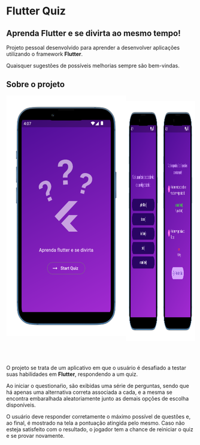 # Flutter Quiz

## Aprenda Flutter e se divirta ao mesmo tempo!

Projeto pessoal desenvolvido para aprender a desenvolver aplicações utilizando o framework **Flutter**.

Quaisquer sugestões de possíveis melhorias sempre são bem-vindas.

## Sobre o projeto

<div style="display: flex; flex-direction: row; justify-content: space-around">
<img 
    src="./assets/readmeImages/homePage.png" 
    style="width: 320px; height: 640px;" 
/>

<img 
    src="./assets/readmeImages/quizPage.png" 
    style=" width: 320px; height: 640px;" 
/>

<img 
    src="./assets/readmeImages/resultPage.png" 
    style=" width: 320px; height: 640px;" 
/>

</div>

&nbsp;

O projeto se trata de um aplicativo em que o usuário é desafiado a testar suas habilidades em **Flutter**, respondendo a um quiz.

Ao iniciar o questionaŕio, são exibidas uma série de perguntas, sendo que há apenas uma alternativa correta associada a cada, e a mesma se encontra embaralhada aleatoriamente junto as demais opções de escolha disponíveis.

O usuário deve responder corretamente o máximo possível de questões e, ao final, é mostrado na tela a pontuação atingida pelo mesmo. Caso não esteja satisfeito com o resultado, o jogador tem a chance de reiniciar o quiz e se provar novamente.
